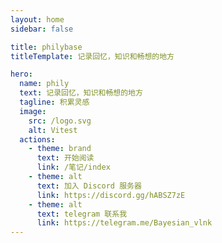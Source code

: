 ```yaml
---
layout: home
sidebar: false

title: philybase
titleTemplate: 记录回忆，知识和畅想的地方

hero:
  name: phily
  text: 记录回忆，知识和畅想的地方
  tagline: 积累灵感
  image:
    src: /logo.svg
    alt: Vitest
  actions:
    - theme: brand
      text: 开始阅读
      link: /笔记/index
    - theme: alt
      text: 加入 Discord 服务器
      link: https://discord.gg/hABSZ7zE
    - theme: alt
      text: telegram 联系我
      link: https://telegram.me/Bayesian_vlnk
---
```


<HomePage />
